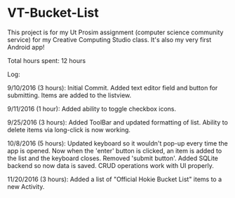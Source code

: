# VT-Bucket-List
This project is for my Ut Prosim assignment (computer science community service) for my Creative Computing Studio class. It's also my very first Android app!

Total hours spent: 12 hours

Log:

9/10/2016 (3 hours): 
  Initial Commit. Added text editor field and button for submitting. Items are added to the listview.
  
9/11/2016 (1 hour):
  Added ability to toggle checkbox icons.
  
9/25/2016 (3 hours):
  Added ToolBar and updated formatting of list.
  Ability to delete items via long-click is now working.
  
10/8/2016 (5 hours):
  Updated keyboard so it wouldn't pop-up every time the app is opened.
  Now when the 'enter' button is clicked, an item is added to the list and the keyboard closes. Removed 'submit button'.
  Added SQLite backend so now data is saved. CRUD operations work with UI properly.
  
11/20/2016 (3 hours):
  Added a list of "Official Hokie Bucket List" items to a new Activity.
  
  
